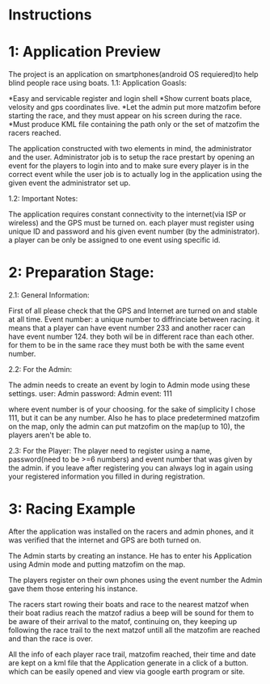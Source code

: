 Instructions
=====================

1: Application Preview
=========================

The project is an application on smartphones(android OS requiered)to help blind people race using boats.
1.1: Application Goasls:

*Easy and servicable register and login shell
*Show current boats place, velosity and gps coordinates live.
*Let the admin put more matzofim before starting the race, and they must appear on his screen during the race.
*Must produce KML file containing the path only or the set of matzofim the racers reached.

The application constructed with two elements in mind, the administrator and the user.
Administrator job is to setup the race prestart by opening an event for the players to login into and to make sure every player is in the correct event
while the user job is to actually log in the application using the given event the administrator set up.

1.2: Important Notes:

The application requires constant connectivity to the internet(via ISP or wireless) and the GPS must be turned on.
each player must register using unique ID and password and his given event number (by the administrator).
a player can be only be assigned to one event using specific id.


2: Preparation Stage:
=========================

2.1: General Information:

First of all please check that the GPS and Internet are turned on and stable at all time.
Event number: a unique number to diffrinciate between racing. it means that a player can have event number 233 and another racer can have event number 124. they both wil be in different race than each other.
for them to be in the same race they must both be with the same event number.


2.2: For the Admin:

The admin needs to create an event by login to Admin mode using these settings.
user: Admin
password: Admin
event: 111

where event number is of your choosing. for the sake of simplicity I chose 111, but it can be any number.
Also he has to place predetermined matzofim on the map, only the admin can put matzofim on the map(up to 10), the players aren't be able to.


2.3: For the Player:
The player need to register using a name, password(need to be >=6 numbers) and event number that was given by the admin.
if you leave after registering you can always log in again using your registered information you filled in during registration.


3: Racing Example
======================
After the application was installed on the racers and admin phones, and it was verified that the internet and GPS are both turned on.

The Admin starts by creating an instance. He has to enter his Application using Admin mode and putting matzofim on the map.

The players register on their own phones using the event number the Admin gave them those entering his instance.

The racers start rowing their boats and race to the nearest matzof when their boat radius reach the matzof radius a beep will be sound for them to be aware of their arrival to the matof, continuing on, they keeping up following the race trail to the next matzof untill all the matzofim are reached and than the race is over.

All the info of each player race trail, matzofim reached, their time and date are kept on a kml file that the Application generate in a click of a button. which can be easily opened and view via google earth program or site.



